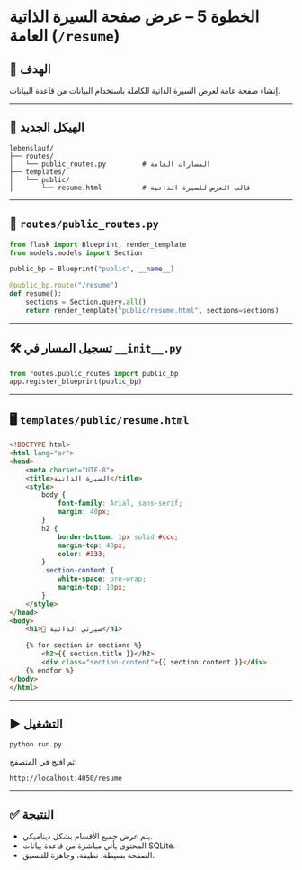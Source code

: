 
# الخطوة 5 – عرض صفحة السيرة الذاتية العامة (`/resume`)

## 🎯 الهدف
إنشاء صفحة عامة لعرض السيرة الذاتية الكاملة باستخدام البيانات من قاعدة البيانات.

---

## 🧱 الهيكل الجديد

```
lebenslauf/
├── routes/
│   └── public_routes.py         # المسارات العامة
├── templates/
│   └── public/
│       └── resume.html          # قالب العرض للسيرة الذاتية
```

---

## 📂 `routes/public_routes.py`

```python
from flask import Blueprint, render_template
from models.models import Section

public_bp = Blueprint("public", __name__)

@public_bp.route("/resume")
def resume():
    sections = Section.query.all()
    return render_template("public/resume.html", sections=sections)
```

---

## 🛠️ تسجيل المسار في `__init__.py`

```python
from routes.public_routes import public_bp
app.register_blueprint(public_bp)
```

---

## 🖥️ `templates/public/resume.html`

```html
<!DOCTYPE html>
<html lang="ar">
<head>
    <meta charset="UTF-8">
    <title>السيرة الذاتية</title>
    <style>
        body {
            font-family: Arial, sans-serif;
            margin: 40px;
        }
        h2 {
            border-bottom: 1px solid #ccc;
            margin-top: 40px;
            color: #333;
        }
        .section-content {
            white-space: pre-wrap;
            margin-top: 10px;
        }
    </style>
</head>
<body>
    <h1>📄 سيرتي الذاتية</h1>

    {% for section in sections %}
        <h2>{{ section.title }}</h2>
        <div class="section-content">{{ section.content }}</div>
    {% endfor %}
</body>
</html>
```

---

## ▶️ التشغيل

```bash
python run.py
```

ثم افتح في المتصفح:

```
http://localhost:4050/resume
```

---

## ✅ النتيجة

- يتم عرض جميع الأقسام بشكل ديناميكي.
- المحتوى يأتي مباشرة من قاعدة بيانات SQLite.
- الصفحة بسيطة، نظيفة، وجاهزة للتنسيق.
